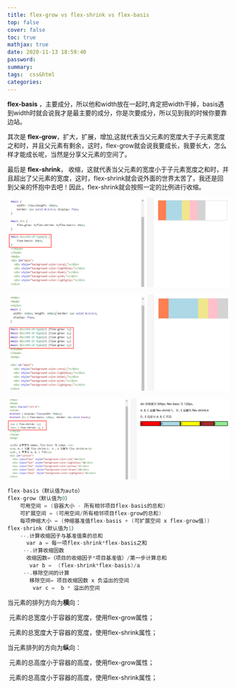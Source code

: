 ```yaml
---
title: flex-grow vs flex-shrink vs flex-basis
top: false
cover: false
toc: true
mathjax: true
date: 2020-11-13 18:59:40
password:
summary:
tags:  css&html
categories:
---
```


 **flex-basis**  ，主要成分，所以他和width放在一起时,肯定把width干掉，basis遇到width时就会说我才是最主要的成分，你是次要成分，所以见到我的时候你要靠边站。

其次是   **flex-grow**，扩大，扩展，增加,这就代表当父元素的宽度大于子元素宽度之和时，并且父元素有剩余，这时，flex-grow就会说我要成长，我要长大，怎么样才能成长呢，当然是分享父元素的空间了。

最后是   **flex-shrink**， 收缩，这就代表当父元素的宽度小于子元素宽度之和时，并且超出了父元素的宽度，这时，flex-shrink就会说外面的世界太苦了，我还是回到父亲的怀抱中去吧！因此，flex-shrink就会按照一定的比例进行收缩。

![](flex-grow-vs-flex-shrink-vs-flex-basis/1605267508063.png)



![](flex-grow-vs-flex-shrink-vs-flex-basis/1605267618433.png)



![](flex-grow-vs-flex-shrink-vs-flex-basis/1605267974102.png)

```c
flex-basis（默认值为auto）
flex-grow（默认值为0）
	可用空间 = (容器大小 - 所有相邻项目flex-basis的总和)
	可扩展空间 = (可用空间/所有相邻项目flex-grow的总和)
	每项伸缩大小 = (伸缩基准值flex-basis + (可扩展空间 x flex-grow值))
flex-shrink（默认值为1）
	--.计算收缩因子与基准值乘的总和  
	  var a = 每一项flex-shrink*flex-basis之和
	 --.计算收缩因数
	  收缩因数=（项目的收缩因子*项目基准值）/第一步计算总和   
	   var b =  (flex-shrink*flex-basis)/a
	 --.移除空间的计算
	   移除空间= 项目收缩因数 x 负溢出的空间 
	    var c =  b * 溢出的空间    
```

当元素的排列方向为**横**向：

​	元素的总宽度小于容器的宽度，使用flex-grow属性；

​	元素的总宽度大于容器的宽度，使用flex-shrink属性；

当元素排列的方向为**纵**向：

​	元素的总高度小于容器的高度，使用flex-grow属性；

​	元素的总高度小于容器的高度，使用flex-shrink属性；
